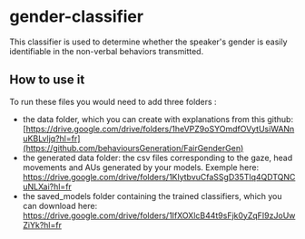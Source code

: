 # gender-classifier
This classifier is used to determine whether the speaker's gender is easily identifiable in the non-verbal behaviors transmitted. 

## How to use it
To run these files you would need to add three folders : 
* the data folder, which you can create with explanations from this github: [https://drive.google.com/drive/folders/1heVPZ9oSYOmdfOVytUsiWANnuKBLvljq?hl=fr](https://github.com/behavioursGeneration/FairGenderGen)
* the generated data folder: the csv files corresponding to the gaze, head movements and AUs generated by your models. Exemple here: https://drive.google.com/drive/folders/1KlytbvuCfaSSgD35Tlq4QDTQNCuNLXai?hl=fr
* the saved_models folder containing the trained classifiers, which you can download here: https://drive.google.com/drive/folders/1IfXOXlcB44t9sFjk0yZqFI9zJoUwZiYk?hl=fr
